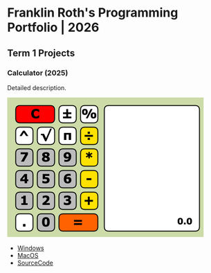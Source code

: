 # Franklin Roth's Programming Portfolio | 2026

## Term 1 Projects

### Calculator (2025)

Detailed description.

![RunningCalculator](https://github.com/clanker-d15/portfolio59823175/blob/main/images/Calc.png?raw=true)

 * [Windows]()
 * [MacOS]()
 * [SourceCode]()
